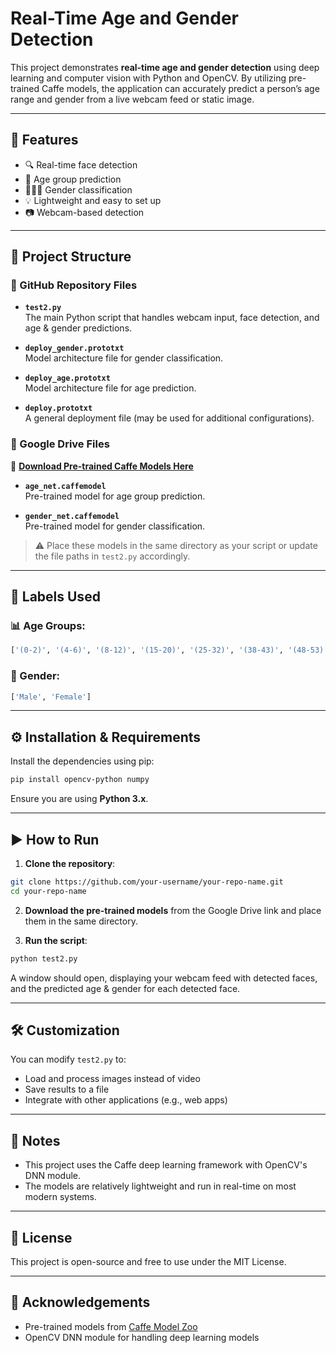 # Real-Time Age and Gender Detection

This project demonstrates **real-time age and gender detection** using deep learning and computer vision with Python and OpenCV. By utilizing pre-trained Caffe models, the application can accurately predict a person’s age range and gender from a live webcam feed or static image.

---

## 🚀 Features

- 🔍 Real-time face detection
- 🧠 Age group prediction
- 🧑‍🤝‍🧑 Gender classification
- 💡 Lightweight and easy to set up
- 📷 Webcam-based detection

---

## 📁 Project Structure

### 🔸 GitHub Repository Files

- **`test2.py`**  
  The main Python script that handles webcam input, face detection, and age & gender predictions.

- **`deploy_gender.prototxt`**  
  Model architecture file for gender classification.

- **`deploy_age.prototxt`**  
  Model architecture file for age prediction.

- **`deploy.prototxt`**  
  A general deployment file (may be used for additional configurations).

### 🔸 Google Drive Files

🔗 **[Download Pre-trained Caffe Models Here](https://drive.google.com/drive/folders/16J2QFyq8oqgdmMddJYRo9vupEu4oM0KW?usp=drive_link)**

- **`age_net.caffemodel`**  
  Pre-trained model for age group prediction.

- **`gender_net.caffemodel`**  
  Pre-trained model for gender classification.

> ⚠️ Place these models in the same directory as your script or update the file paths in `test2.py` accordingly.

---

## 🧠 Labels Used

### 📊 Age Groups:
```python
['(0-2)', '(4-6)', '(8-12)', '(15-20)', '(25-32)', '(38-43)', '(48-53)', '(60-100)']
```

### 🚻 Gender:
```python
['Male', 'Female']
```

---

## ⚙️ Installation & Requirements

Install the dependencies using pip:

```bash
pip install opencv-python numpy
```

Ensure you are using **Python 3.x**.

---

## ▶️ How to Run

1. **Clone the repository**:
```bash
git clone https://github.com/your-username/your-repo-name.git
cd your-repo-name
```

2. **Download the pre-trained models** from the Google Drive link and place them in the same directory.

3. **Run the script**:
```bash
python test2.py
```

A window should open, displaying your webcam feed with detected faces, and the predicted age & gender for each detected face.

---

## 🛠️ Customization

You can modify `test2.py` to:
- Load and process images instead of video
- Save results to a file
- Integrate with other applications (e.g., web apps)

---

## 📌 Notes
- This project uses the Caffe deep learning framework with OpenCV's DNN module.
- The models are relatively lightweight and run in real-time on most modern systems.

---

## 📄 License

This project is open-source and free to use under the MIT License.

---

## 🙌 Acknowledgements
- Pre-trained models from [Caffe Model Zoo](https://github.com/BVLC/caffe/wiki/Model-Zoo)
- OpenCV DNN module for handling deep learning models
